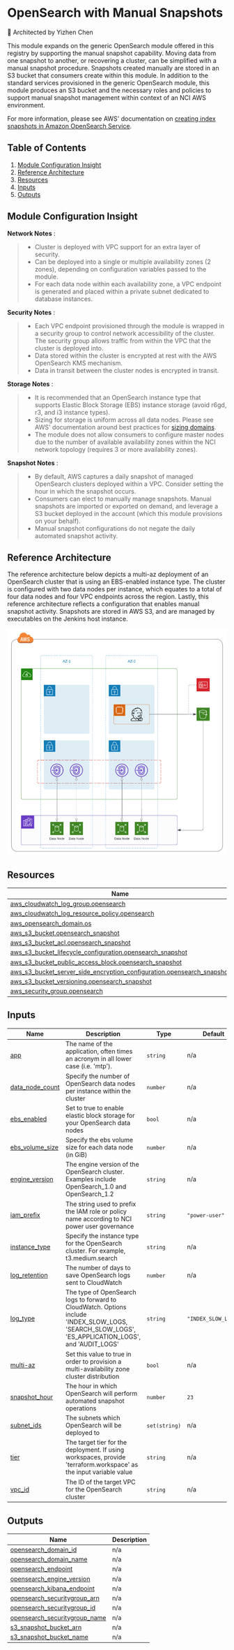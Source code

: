 # OpenSearch with Manual Snapshots

:dart: Architected by Yizhen Chen

This module expands on the generic OpenSearch module offered in this registry by supporting the manual snapshot capability. Moving data from one snapshot to another, or recovering a cluster, can be simplified with a manual snapshot procedure. Snapshots created manually are stored in an S3 bucket that consumers create within this module. In addition to the standard services provisioned in the generic OpenSearch module, this module produces an S3 bucket and the necessary roles and policies to support manual snapshot management within context of an NCI AWS environment.

For more information, please see AWS' documentation on [creating index snapshots in Amazon OpenSearch Service](https://docs.aws.amazon.com/opensearch-service/latest/developerguide/managedomains-snapshots.html).


## Table of Contents

1. [Module Configuration Insight](https://github.com/CBIIT/CTOS-DevOps-Innersource/tree/opensearch-manual-snapshot/terraform/modules/opensearch-manual-snapshot#module-configuration-insight)
2. [Reference Architecture](https://github.com/CBIIT/CTOS-DevOps-Innersource/tree/main/terraform/modules/opensearch-manual-snapshot#reference-architecture)
3. [Resources](https://github.com/CBIIT/CTOS-DevOps-Innersource/tree/main/terraform/modules/opensearch-manual-snapshot#resources)
4. [Inputs](https://github.com/CBIIT/CTOS-DevOps-Innersource/tree/main/terraform/modules/opensearch-manual-snapshot#inputs)
5. [Outputs](https://github.com/CBIIT/CTOS-DevOps-Innersource/tree/main/terraform/modules/opensearch-manual-snapshot#outputs)

## Module Configuration Insight

**Network Notes** : 
> - Cluster is deployed with VPC support for an extra layer of security.
> - Can be deployed into a single or multiple availability zones (2 zones), depending on configuration variables passed to the module.
> - For each data node within each availability zone, a VPC endpoint is generated and placed within a private subnet dedicated to database instances. 

**Security Notes** :
> - Each VPC endpoint provisioned through the module is wrapped in a security group to control network accessibility of the cluster. The security group allows traffic from within the VPC that the cluster is deployed into.
> - Data stored within the cluster is encrypted at rest with the AWS OpenSearch KMS mechanism.
> - Data in transit between the cluster nodes is encrypted in transit.

**Storage Notes** :
> - It is recommended that an OpenSearch instance type that supports Elastic Block Storage (EBS) instance storage (avoid r6gd, r3, and i3 instance types).
> - Sizing for storage is uniform across all data nodes. Please see AWS' documentation around best practices for [sizing domains](https://docs.aws.amazon.com/opensearch-service/latest/developerguide/sizing-domains.html).
> - The module does not allow consumers to configure master nodes due to the number of available availability zones within the NCI network topology (requires 3 or more availability zones).

**Snapshot Notes** :
> - By default, AWS captures a daily snapshot of managed OpenSearch clusters deployed within a VPC. Consider setting the hour in which the snapshot occurs.
> - Consumers can elect to manually manage snapshots. Manual snapshots are imported or exported on demand, and leverage a S3 bucket deployed in the account (which this module provisions on your behalf).
> - Manual snapshot configurations do not negate the daily automated snapshot activity.

## Reference Architecture
The reference architecture below depicts a multi-az deployment of an OpenSearch cluster that is using an EBS-enabled instance type. The cluster is configured with two data nodes per instance, which equates to a total of four data nodes and four VPC endpoints across the region. Lastly, this reference architecture reflects a configuration that enables manual snapshot activity. Snapshots are stored in AWS S3, and are managed by executables on the Jenkins host instance.

![Opensearch Boundary](./assets/diagram.png)

<!-- BEGIN_TF_DOCS -->
## Resources

| Name | Type |
|------|------|
| [aws_cloudwatch_log_group.opensearch](https://registry.terraform.io/providers/hashicorp/aws/latest/docs/resources/cloudwatch_log_group) | resource |
| [aws_cloudwatch_log_resource_policy.opensearch](https://registry.terraform.io/providers/hashicorp/aws/latest/docs/resources/cloudwatch_log_resource_policy) | resource |
| [aws_opensearch_domain.os](https://registry.terraform.io/providers/hashicorp/aws/latest/docs/resources/opensearch_domain) | resource |
| [aws_s3_bucket.opensearch_snapshot](https://registry.terraform.io/providers/hashicorp/aws/latest/docs/resources/s3_bucket) | resource |
| [aws_s3_bucket_acl.opensearch_snapshot](https://registry.terraform.io/providers/hashicorp/aws/latest/docs/resources/s3_bucket_acl) | resource |
| [aws_s3_bucket_lifecycle_configuration.opensearch_snapshot](https://registry.terraform.io/providers/hashicorp/aws/latest/docs/resources/s3_bucket_lifecycle_configuration) | resource |
| [aws_s3_bucket_public_access_block.opensearch_snapshot](https://registry.terraform.io/providers/hashicorp/aws/latest/docs/resources/s3_bucket_public_access_block) | resource |
| [aws_s3_bucket_server_side_encryption_configuration.opensearch_snapshot](https://registry.terraform.io/providers/hashicorp/aws/latest/docs/resources/s3_bucket_server_side_encryption_configuration) | resource |
| [aws_s3_bucket_versioning.opensearch_snapshot](https://registry.terraform.io/providers/hashicorp/aws/latest/docs/resources/s3_bucket_versioning) | resource |
| [aws_security_group.opensearch](https://registry.terraform.io/providers/hashicorp/aws/latest/docs/resources/security_group) | resource |

## Inputs

| Name | Description | Type | Default | Required |
|------|-------------|------|---------|:--------:|
| <a name="input_app"></a> [app](#input\_app) | The name of the application, often times an acronym in all lower case (i.e. 'mtp'). | `string` | n/a | yes |
| <a name="input_data_node_count"></a> [data\_node\_count](#input\_data\_node\_count) | Specify the number of OpenSearch data nodes per instance within the cluster | `number` | n/a | yes |
| <a name="input_ebs_enabled"></a> [ebs\_enabled](#input\_ebs\_enabled) | Set to true to enable elastic block storage for your OpenSearch data nodes | `bool` | n/a | yes |
| <a name="input_ebs_volume_size"></a> [ebs\_volume\_size](#input\_ebs\_volume\_size) | Specify the ebs volume size for each data node (in GiB) | `number` | n/a | yes |
| <a name="input_engine_version"></a> [engine\_version](#input\_engine\_version) | The engine version of the OpenSearch cluster. Examples include OpenSearch\_1.0 and OpenSearch\_1.2 | `string` | n/a | yes |
| <a name="input_iam_prefix"></a> [iam\_prefix](#input\_iam\_prefix) | The string used to prefix the IAM role or policy name according to NCI power user governance | `string` | `"power-user"` | no |
| <a name="input_instance_type"></a> [instance\_type](#input\_instance\_type) | Specify the instance type for the OpenSearch cluster. For example, t3.medium.search | `string` | n/a | yes |
| <a name="input_log_retention"></a> [log\_retention](#input\_log\_retention) | The number of days to save OpenSearch logs sent to CloudWatch | `number` | n/a | yes |
| <a name="input_log_type"></a> [log\_type](#input\_log\_type) | The type of OpenSearch logs to forward to CloudWatch. Options include 'INDEX\_SLOW\_LOGS, 'SEARCH\_SLOW\_LOGS', 'ES\_APPLICATION\_LOGS', and 'AUDIT\_LOGS' | `string` | `"INDEX_SLOW_LOGS"` | no |
| <a name="input_multi-az"></a> [multi-az](#input\_multi-az) | Set this value to true in order to provision a multi-availability zone cluster distribution | `bool` | n/a | yes |
| <a name="input_snapshot_hour"></a> [snapshot\_hour](#input\_snapshot\_hour) | The hour in which OpenSearch will perform automated snapshot operations | `number` | `23` | no |
| <a name="input_subnet_ids"></a> [subnet\_ids](#input\_subnet\_ids) | The subnets which OpenSearch will be deployed to | `set(string)` | n/a | yes |
| <a name="input_tier"></a> [tier](#input\_tier) | The target tier for the deployment. If using workspaces, provide 'terraform.workspace' as the input variable value | `string` | n/a | yes |
| <a name="input_vpc_id"></a> [vpc\_id](#input\_vpc\_id) | The ID of the target VPC for the OpenSearch cluster | `string` | n/a | yes |

## Outputs

| Name | Description |
|------|-------------|
| <a name="output_opensearch_domain_id"></a> [opensearch\_domain\_id](#output\_opensearch\_domain\_id) | n/a |
| <a name="output_opensearch_domain_name"></a> [opensearch\_domain\_name](#output\_opensearch\_domain\_name) | n/a |
| <a name="output_opensearch_endpoint"></a> [opensearch\_endpoint](#output\_opensearch\_endpoint) | n/a |
| <a name="output_opensearch_engine_version"></a> [opensearch\_engine\_version](#output\_opensearch\_engine\_version) | n/a |
| <a name="output_opensearch_kibana_endpoint"></a> [opensearch\_kibana\_endpoint](#output\_opensearch\_kibana\_endpoint) | n/a |
| <a name="output_opensearch_securitygroup_arn"></a> [opensearch\_securitygroup\_arn](#output\_opensearch\_securitygroup\_arn) | n/a |
| <a name="output_opensearch_securitygroup_id"></a> [opensearch\_securitygroup\_id](#output\_opensearch\_securitygroup\_id) | n/a |
| <a name="output_opensearch_securitygroup_name"></a> [opensearch\_securitygroup\_name](#output\_opensearch\_securitygroup\_name) | n/a |
| <a name="output_s3_snapshot_bucket_arn"></a> [s3\_snapshot\_bucket\_arn](#output\_s3\_snapshot\_bucket\_arn) | n/a |
| <a name="output_s3_snapshot_bucket_name"></a> [s3\_snapshot\_bucket\_name](#output\_s3\_snapshot\_bucket\_name) | n/a |
<!-- END_TF_DOCS -->